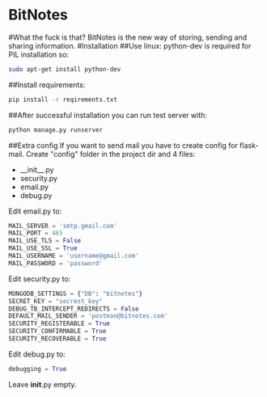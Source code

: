 BitNotes
========
#What the fuck is that?
BitNotes is the new way of storing, sending and sharing information.
#Installation
##Use linux:
python-dev is required for PIL installation so:
```sh
sudo apt-get install python-dev
```

##Install requirements:
```sh
pip install -r reqirements.txt
```
##After successful installation you can run test server with:
```sh
python manage.py runserver
```
##Extra config
If you want to send mail you have to create config for flask-mail. Create "config" folder in the project dir and 4 files: 
- \_\_init\_\_.py 
- security.py 
- email.py
- debug.py

Edit email.py to:
```python
MAIL_SERVER = 'smtp.gmail.com'
MAIL_PORT = 465
MAIL_USE_TLS = False
MAIL_USE_SSL = True
MAIL_USERNAME = 'username@gmail.com'
MAIL_PASSWORD = 'password'
```
Edit security.py to:
```python
MONGODB_SETTINGS = {"DB": "bitnotes"}
SECRET_KEY = "secrest_key"
DEBUG_TB_INTERCEPT_REDIRECTS = False
DEFAULT_MAIL_SENDER = 'postman@bitnotes.com'
SECURITY_REGISTERABLE = True
SECURITY_CONFIRMABLE = True
SECURITY_RECOVERABLE = True
```
Edit debug.py to:
```python
debugging = True
```
Leave __init__.py empty.